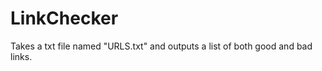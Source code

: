 LinkChecker
===========

Takes a txt file named "URLS.txt" and outputs a list of both good and bad links.
